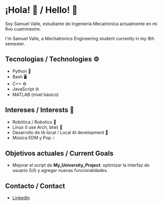 # ¡Hola! 👋 / Hello! 👋
Soy Samuel Valle, estudiante de Ingeniería Mecatrónica actualmente en mi 8vo cuatrimestre.

I'm Samuel Valle, a Mechatronics Engineering student currently in my 8th semester.

## Tecnologías / Technologies ⚙️
- Python 🐍
- Bash 🖥️
- C++ ⚙️
- JavaScript 🌐
- MATLAB (nivel básico)

## Intereses / Interests 🎯
- Robótica / Robotics 🤖
- Linux (I use Arch, btw) 🐧
- Desarrollo de IA local / Local AI development 🧠
- Música EDM y Pop 🎶

## Objetivos actuales / Current Goals
- Mejorar el script de **My_University_Project**: optimizar la interfaz de usuario (UI) y agregar nuevas funcionalidades.

## Contacto / Contact
- [LinkedIn](https://www.linkedin.com/in/samuel-valle-hernandez-63747530b)

